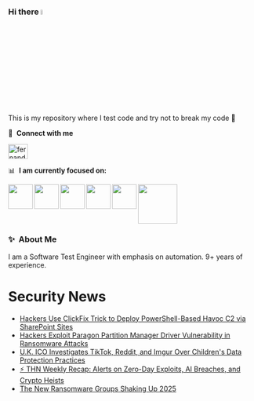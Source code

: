 ### Hi there <a href="https://www.gautamkrishnar.com/"><img src="https://media.giphy.com/media/hvRJCLFzcasrR4ia7z/giphy.gif" width="5%"></a>
This is my repository where I test code and try not to break my code :rofl:

🔗 &nbsp;**Connect with me**
<p align="left">
<a href="https://linkedin.com/in/fernandorlcruz" target="blank"><img align="center" src="https://raw.githubusercontent.com/rahuldkjain/github-profile-readme-generator/master/src/images/icons/Social/linked-in-alt.svg" alt="fernando cruz" height="30" width="40" /></a>
  
📊 &nbsp;**I am currently focused on:**

<img align="left" width='50' height='50' src="https://cdn.jsdelivr.net/gh/devicons/devicon/icons/python/python-original-wordmark.svg" />
<img align="left" width='50' height='50' src="https://cdn.jsdelivr.net/gh/devicons/devicon/icons/csharp/csharp-original.svg" />
<img align="left" width='50' height='50' src="https://cdn.jsdelivr.net/gh/devicons/devicon/icons/jenkins/jenkins-original.svg" />
<img align="left" width='50' height='50' src="https://specflow.org/wp-content/uploads/2021/05/SpecFlow-Icon.png" />
<img align="left" width='50' height='50' src="https://www.svgrepo.com/show/306098/githubactions.svg" />
<img width='80' height='80' src="https://cdn2.vectorstock.com/i/1000x1000/64/81/security-testing-concept-icon-safety-audit-key-vector-29166481.jpg" />
          
          
  
### ✨&nbsp; About Me

I am a Software Test Engineer with emphasis on automation. 9+ years of experience.

# Security News
<!-- BLOG-POST-LIST:START -->
- [Hackers Use ClickFix Trick to Deploy PowerShell-Based Havoc C2 via SharePoint Sites](https://thehackernews.com/2025/03/hackers-use-clickfix-trick-to-deploy.html)
- [Hackers Exploit Paragon Partition Manager Driver Vulnerability in Ransomware Attacks](https://thehackernews.com/2025/03/hackers-exploit-paragon-partition.html)
- [U.K. ICO Investigates TikTok, Reddit, and Imgur Over Children&#39;s Data Protection Practices](https://thehackernews.com/2025/03/uk-ico-investigates-tiktok-reddit-and.html)
- [⚡ THN Weekly Recap: Alerts on Zero-Day Exploits, AI Breaches, and Crypto Heists](https://thehackernews.com/2025/03/thn-weekly-recap-alerts-on-zero-day.html)
- [The New Ransomware Groups Shaking Up 2025](https://thehackernews.com/2025/03/the-new-ransomware-groups-shaking-up.html)
<!-- BLOG-POST-LIST:END -->
